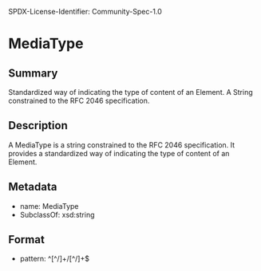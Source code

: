 SPDX-License-Identifier: Community-Spec-1.0

# MediaType

## Summary

Standardized way of indicating the type of content of an Element. A String constrained to the RFC 2046 specification.

## Description

A MediaType is a string constrained to the RFC 2046 specification. It provides a standardized
way of indicating the type of content of an Element.

## Metadata

- name: MediaType
- SubclassOf: xsd:string

## Format

- pattern: ^[^\/]+\/[^\/]+$

